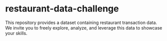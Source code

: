 # restaurant-data-challenge
This repository provides a dataset containing restaurant transaction data. We invite you to freely explore, analyze, and leverage this data to showcase your skills.
